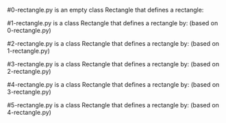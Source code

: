 #0-rectangle.py is an empty class Rectangle that defines a rectangle:

#1-rectangle.py is a class Rectangle that defines a rectangle by: (based on 0-rectangle.py)

#2-rectangle.py is a class Rectangle that defines a rectangle by: (based on 1-rectangle.py)

#3-rectangle.py is a class Rectangle that defines a rectangle by: (based on 2-rectangle.py)

#4-rectangle.py is a class Rectangle that defines a rectangle by: (based on 3-rectangle.py)

#5-rectangle.py is a class Rectangle that defines a rectangle by: (based on 4-rectangle.py)
